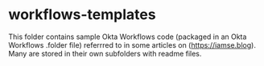 # workflows-templates

This folder contains sample Okta Workflows code (packaged in an Okta Workflows .folder file) referrred to in some articles on (https://iamse.blog). Many are stored in their own subfolders with readme files.
